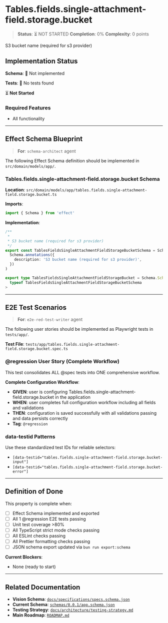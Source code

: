 # Tables.fields.single-attachment-field.storage.bucket

> **Status**: ⏳ NOT STARTED
> **Completion**: 0%
> **Complexity**: 0 points

S3 bucket name (required for s3 provider)

## Implementation Status

**Schema**: 🔴 Not implemented

**Tests**: 🔴 No tests found

⏳ **Not Started**

### Required Features

- All functionality

---

## Effect Schema Blueprint

> **For**: `schema-architect` agent

The following Effect Schema definition should be implemented in `src/domain/models/app/`.

### Tables.fields.single-attachment-field.storage.bucket Schema

**Location**: `src/domain/models/app/tables.fields.single-attachment-field.storage.bucket.ts`

**Imports**:

```typescript
import { Schema } from 'effect'
```

**Implementation**:

```typescript
/**
 *
 * S3 bucket name (required for s3 provider)
 */
export const TablesFieldsSingleAttachmentFieldStorageBucketSchema = Schema.String.pipe(
  Schema.annotations({
    description: 'S3 bucket name (required for s3 provider)',
  })
)

export type TablesFieldsSingleAttachmentFieldStorageBucket = Schema.Schema.Type<
  typeof TablesFieldsSingleAttachmentFieldStorageBucketSchema
>
```

---

## E2E Test Scenarios

> **For**: `e2e-red-test-writer` agent

The following user stories should be implemented as Playwright tests in `tests/app/`.

**Test File**: `tests/app/tables.fields.single-attachment-field.storage.bucket.spec.ts`

### @regression User Story (Complete Workflow)

This test consolidates ALL @spec tests into ONE comprehensive workflow.

**Complete Configuration Workflow**:

- **GIVEN**: user is configuring Tables.fields.single-attachment-field.storage.bucket in the application
- **WHEN**: user completes full configuration workflow including all fields and validations
- **THEN**: configuration is saved successfully with all validations passing and data persists correctly
- **Tag**: `@regression`

### data-testid Patterns

Use these standardized test IDs for reliable selectors:

- `[data-testid="tables.fields.single-attachment-field.storage.bucket-input"]`
- `[data-testid="tables.fields.single-attachment-field.storage.bucket-error"]`

---

## Definition of Done

This property is complete when:

- [ ] Effect Schema implemented and exported
- [ ] All 1 @regression E2E tests passing
- [ ] Unit test coverage >80%
- [ ] All TypeScript strict mode checks passing
- [ ] All ESLint checks passing
- [ ] All Prettier formatting checks passing
- [ ] JSON schema export updated via `bun run export:schema`

**Current Blockers**:

- None (ready to start)

---

## Related Documentation

- **Vision Schema**: [`docs/specifications/specs.schema.json`](../specs.schema.json)
- **Current Schema**: [`schemas/0.0.1/app.schema.json`](../../schemas/0.0.1/app.schema.json)
- **Testing Strategy**: [`docs/architecture/testing-strategy.md`](../../architecture/testing-strategy.md)
- **Main Roadmap**: [`ROADMAP.md`](../../../ROADMAP.md)
